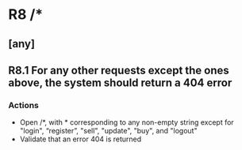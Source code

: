 R8 /\*
=====
## [any]

R8.1 For any other requests except the ones above, the system should return a 404 error
---------------------------------------------------------------------------------------
### Actions
* Open /\*, with \* corresponding to any non-empty string except for "login", “register”, "sell", "update", "buy", and "logout"
* Validate that an error 404 is returned
